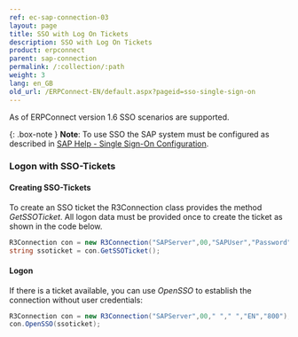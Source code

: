 ```yaml
---
ref: ec-sap-connection-03
layout: page
title: SSO with Log On Tickets
description: SSO with Log On Tickets
product: erpconnect
parent: sap-connection
permalink: /:collection/:path
weight: 3
lang: en_GB
old_url: /ERPConnect-EN/default.aspx?pageid=sso-single-sign-on
---
```


As of ERPConnect version 1.6 SSO scenarios are supported.

{: .box-note }
**Note**: To use SSO the SAP system must be configured as described in [SAP Help - Single Sign-On Configuration](https://help.sap.com/doc/saphelp_nw75/7.5.5/en-US/48/ca0fe42fbb5c97e10000000a42189d/content.htm?no_cache=true).

### Logon with SSO-Tickets

#### Creating SSO-Tickets
To create an SSO ticket the R3Connection class provides the method *GetSSOTicket*. 
All logon data must be provided once to create the ticket as shown in the code below.

```csharp
R3Connection con = new R3Connection("SAPServer",00,"SAPUser","Password","EN","800");
string ssoticket = con.GetSSOTicket();
```
#### Logon
If there is a ticket available, you can use *OpenSSO* to establish the connection without user credentials:

```csharp
R3Connection con = new R3Connection("SAPServer",00," "," ","EN","800");
con.OpenSSO(ssoticket);
```

